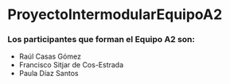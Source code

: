 # ProyectoIntermodularEquipoA2

### Los participantes que forman el Equipo A2 son:

* Raúl Casas Gómez
* Francisco Sitjar de Cos-Estrada
* Paula Díaz Santos
